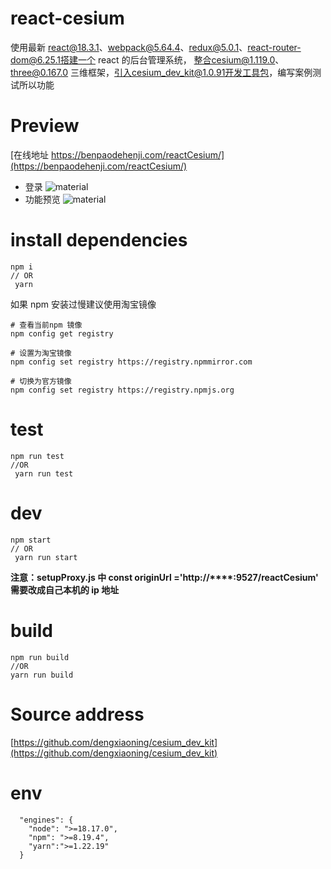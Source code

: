 # react-cesium

使用最新 react@18.3.1、webpack@5.64.4、redux@5.0.1、react-router-dom@6.25.1搭建一个 react 的后台管理系统，
整合cesium@1.119.0、three@0.167.0 三维框架，引入cesium_dev_kit@1.0.91开发工具包，编写案例测试所以功能

# Preview

[在线地址 https://benpaodehenji.com/reactCesium/](https://benpaodehenji.com/reactCesium/)

- 登录
  ![material](src/static/login.png)
- 功能预览
  ![material](src/static/react-cesium.gif)

# install dependencies

```
npm i
// OR
 yarn

```

如果 npm 安装过慢建议使用淘宝镜像

```
# 查看当前npm 镜像
npm config get registry

# 设置为淘宝镜像
npm config set registry https://registry.npmmirror.com

# 切换为官方镜像
npm config set registry https://registry.npmjs.org
```

# test

```
npm run test
//OR
 yarn run test
```

# dev

```
npm start
// OR
 yarn run start
```

**注意：setupProxy.js 中 const originUrl ='http://\*\*\*\*:9527/reactCesium' 需要改成自己本机的 ip 地址**

# build

```
npm run build
//OR
yarn run build

```

# Source address

[https://github.com/dengxiaoning/cesium_dev_kit](https://github.com/dengxiaoning/cesium_dev_kit)

# env

```
  "engines": {
    "node": ">=18.17.0",
    "npm": ">=8.19.4",
    "yarn":">=1.22.19"
  }
```
